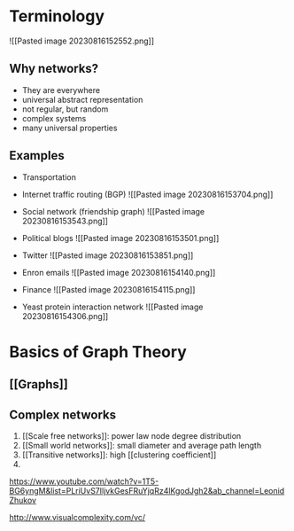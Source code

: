 

# Terminology
![[Pasted image 20230816152552.png]]

## Why networks?
- They are everywhere
- universal abstract representation
- not regular, but random
- complex systems
- many universal properties

## Examples
- Transportation
- Internet traffic routing (BGP)
![[Pasted image 20230816153704.png]]

- Social network (friendship graph)
![[Pasted image 20230816153543.png]]

- Political blogs
![[Pasted image 20230816153501.png]]

- Twitter
![[Pasted image 20230816153851.png]]

- Enron emails
![[Pasted image 20230816154140.png]]

- Finance
![[Pasted image 20230816154115.png]]

- Yeast protein interaction network
![[Pasted image 20230816154306.png]]


# Basics of Graph Theory
## [[Graphs]]


## Complex networks
1. [[Scale free networks]]: power law node degree distribution
2. [[Small world networks]]: small diameter and average path length
3. [[Transitive networks]]: high [[clustering coefficient]]
4. 













https://www.youtube.com/watch?v=1T5-BG6yngM&list=PLriUvS7IljvkGesFRuYjqRz4lKgodJgh2&ab_channel=LeonidZhukov

http://www.visualcomplexity.com/vc/